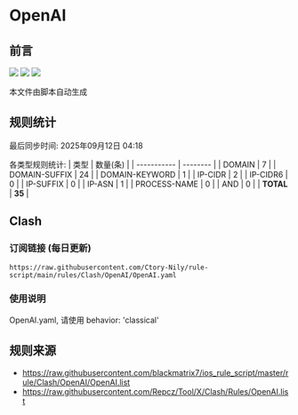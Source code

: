 # OpenAI

## 前言
![](https://img.shields.io/badge/%E4%B8%8B%E8%BD%BD%E8%A7%84%E5%88%99-%E5%90%88%E5%B9%B6%E8%A7%84%E5%88%99-blue) ![](https://img.shields.io/badge/%E7%BB%9F%E8%AE%A1%E6%95%B0%E9%87%8F-green) ![](https://img.shields.io/badge/%E7%94%9F%E6%88%90%E8%AE%A2%E9%98%85-8A2BE2)

本文件由脚本自动生成

## 规则统计
最后同步时间: 2025年09月12日 04:18

各类型规则统计:
| 类型        | 数量(条) |
| ----------- | -------- |
| DOMAIN       | 7        | 
| DOMAIN-SUFFIX | 24       | 
| DOMAIN-KEYWORD | 1        | 
| IP-CIDR      | 2        | 
| IP-CIDR6     | 0        | 
| IP-SUFFIX    | 0        | 
| IP-ASN       | 1        | 
| PROCESS-NAME | 0        | 
| AND          | 0        | 
| **TOTAL** | **35** | 
## Clash

### 订阅链接 (每日更新)
```
https://raw.githubusercontent.com/Ctory-Nily/rule-script/main/rules/Clash/OpenAI/OpenAI.yaml
```

### 使用说明
OpenAI.yaml, 请使用 behavior: 'classical'

## 规则来源
- https://raw.githubusercontent.com/blackmatrix7/ios_rule_script/master/rule/Clash/OpenAI/OpenAI.list 
- https://raw.githubusercontent.com/Repcz/Tool/X/Clash/Rules/OpenAI.list 
